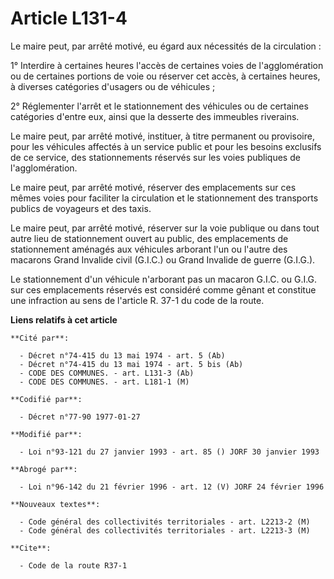 # Article L131-4

Le maire peut, par arrêté motivé, eu égard aux nécessités de la circulation :

1° Interdire à certaines heures l'accès de certaines voies de l'agglomération ou de certaines portions de voie ou réserver
cet accès, à certaines heures, à diverses catégories d'usagers ou de véhicules ;

2° Réglementer l'arrêt et le stationnement des véhicules ou de certaines catégories d'entre eux, ainsi que la desserte des
immeubles riverains.

Le maire peut, par arrêté motivé, instituer, à titre permanent ou provisoire, pour les véhicules affectés à un service public
et pour les besoins exclusifs de ce service, des stationnements réservés sur les voies publiques de l'agglomération.

Le maire peut, par arrêté motivé, réserver des emplacements sur ces mêmes voies pour faciliter la circulation et le
stationnement des transports publics de voyageurs et des taxis.

Le maire peut, par arrêté motivé, réserver sur la voie publique ou dans tout autre lieu de stationnement ouvert au public,
des emplacements de stationnement aménagés aux véhicules arborant l'un ou l'autre des macarons Grand Invalide civil (G.I.C.)
ou Grand Invalide de guerre (G.I.G.).

Le stationnement d'un véhicule n'arborant pas un macaron G.I.C. ou G.I.G. sur ces emplacements réservés est considéré comme
gênant et constitue une infraction au sens de l'article R. 37-1 du code de la route.

**Liens relatifs à cet article**

	**Cité par**:

	  - Décret n°74-415 du 13 mai 1974 - art. 5 (Ab)
	  - Décret n°74-415 du 13 mai 1974 - art. 5 bis (Ab)
	  - CODE DES COMMUNES. - art. L131-3 (Ab)
	  - CODE DES COMMUNES. - art. L181-1 (M)

	**Codifié par**:

	  - Décret n°77-90 1977-01-27

	**Modifié par**:

	  - Loi n°93-121 du 27 janvier 1993 - art. 85 () JORF 30 janvier 1993

	**Abrogé par**:

	  - Loi n°96-142 du 21 février 1996 - art. 12 (V) JORF 24 février 1996

	**Nouveaux textes**:

	  - Code général des collectivités territoriales - art. L2213-2 (M)
	  - Code général des collectivités territoriales - art. L2213-3 (M)

	**Cite**:

	  - Code de la route R37-1
